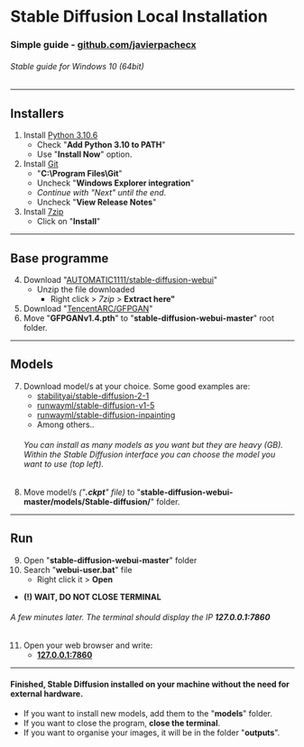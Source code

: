 # Stable Diffusion Local Installation
### Simple guide - [github.com/javierpachecx](https://github.com/javierpachecx)
###### Stable guide for Windows 10 (64bit)
---
## Installers
1. Install <a href="https://www.python.org/ftp/python/3.10.6/python-3.10.6-amd64.exe" target=_blank>Python 3.10.6</a>
    - Check "**Add Python 3.10 to PATH**"
    - Use "**Install Now**" option.
2. Install <a href="https://github.com/git-for-windows/git/releases/download/v2.39.0.windows.2/Git-2.39.0.2-64-bit.exe">Git</a>
    - "**C:\Program Files\Git**"
    - Uncheck "**Windows Explorer integration**"
    - *Continue with "Next" until the end.*
    - Uncheck "**View Release Notes**"
3. Install <a href="https://www.7-zip.org/a/7z2201-x64.exe" target=_blank>7zip</a>
    - Click on "**Install**"
---
## Base programme
4. Download "<a href="https://github.com/AUTOMATIC1111/stable-diffusion-webui/archive/refs/heads/master.zip" target=_blank>AUTOMATIC1111/stable-diffusion-webui</a>"
    - Unzip the file downloaded
        - Right click > *7zip* > **Extract here"**
5. Download "<a href="https://github.com/TencentARC/GFPGAN/releases/download/v1.3.0/GFPGANv1.4.pth" target=_blank>TencentARC/GFPGAN</a>"
6. Move "**GFPGANv1.4.pth**" to "**stable-diffusion-webui-master**" root folder.
---
## Models
7. Download model/s at your choice. Some good examples are:
    - <a href="https://huggingface.co/stabilityai/stable-diffusion-2-1/resolve/main/v2-1_768-ema-pruned.ckpt" target=_blank>stabilityai/stable-diffusion-2-1</a>
    - <a href="https://huggingface.co/runwayml/stable-diffusion-v1-5/resolve/main/v1-5-pruned-emaonly.ckpt" target=_blank>runwayml/stable-diffusion-v1-5</a>
    - <a href="https://huggingface.co/runwayml/stable-diffusion-inpainting/resolve/main/sd-v1-5-inpainting.ckpt" target=_blank>runwayml/stable-diffusion-inpainting</a>
    - Among others..
    ###### You can install as many models as you want but they are heavy *(GB)*. Within the Stable Diffusion interface you can choose the model you want to use *(top left)*.
8. Move model/s *("**.ckpt**" file)* to "**stable-diffusion-webui-master/models/Stable-diffusion/**" folder.
---
## Run
9. Open "**stable-diffusion-webui-master**" folder
10. Search "**webui-user.bat**" file
    - Right click it > **Open**
- **(!) WAIT, DO NOT CLOSE TERMINAL**
###### A few minutes later. The terminal should display the IP **127.0.0.1:7860**
11. Open your web browser and write:
    - <a href="http://127.0.0.1:7860" target=_blank>**127.0.0.1:7860**</a>
---
#### Finished, Stable Diffusion installed on your machine without the need for external hardware.
- If you want to install new models, add them to the "**models**" folder.
- If you want to close the program, **close the terminal**.
- If you want to organise your images, it will be in the folder "**outputs**".
